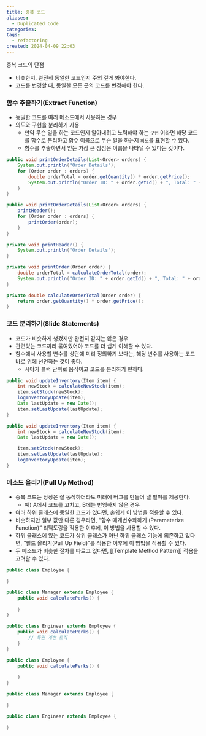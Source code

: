 ```yaml
---
title: 중복 코드
aliases:
  - Duplicated Code
categories: 
tags:
  - refactoring
created: 2024-04-09 22:03
---
```

중복 코드의 단점
- 비슷한지, 완전히 동일한 코드인지 주의 깊게 봐야한다.
- 코드를 변경할 때, 동일한 모든 곳의 코드를 변경해야 한다.

### 함수 추출하기(Extract Function)
- 동일한 코드를 여러 메소드에서 사용하는 경우
- 의도와 구현을 분리하기 사용
	- 만약 무슨 일을 하는 코드인지 알아내려고 노력해야 하는 `구현` 이라면 해당 코드를 함수로 분리하고 함수 이름으로 무슨 일을 하는지 `의도`를 표현할 수 있다.
	- 함수를 추출하면서 얻는 가장 큰 장점은 이름을 나타낼 수 있다는 것이다.

```java
public void printOrderDetails(List<Order> orders) {
    System.out.println("Order Details");
    for (Order order : orders) {
        double orderTotal = order.getQuantity() * order.getPrice();
        System.out.println("Order ID: " + order.getId() + ", Total: " + orderTotal);
    }
}
```

```java
public void printOrderDetails(List<Order> orders) {
    printHeader();
    for (Order order : orders) {
        printOrder(order);
    }
}

private void printHeader() {
    System.out.println("Order Details");
}

private void printOrder(Order order) {
    double orderTotal = calculateOrderTotal(order);
    System.out.println("Order ID: " + order.getId() + ", Total: " + orderTotal);
}

private double calculateOrderTotal(Order order) {
    return order.getQuantity() * order.getPrice();
}
```

### 코드 분리하기(Slide Statements)
- 코드가 비슷하게 생겼지만 완전히 같지는 않은 경우
- 관련있는 코드끼리 묶여있어야 코드를 더 쉽게 이해할 수 있다.
- 함수에서 사용할 변수를 상단에 미리 정의하기 보다는, 해당 변수를 사용하는 코드 바로 위에 선언하는 것이 좋다.
	- 시야가 블럭 단위로 움직이고 코드를 분리하기 편하다.

```java
public void updateInventory(Item item) {
    int newStock = calculateNewStock(item);
    item.setStock(newStock);
    logInventoryUpdate(item);
    Date lastUpdate = new Date();
    item.setLastUpdate(lastUpdate);
}
```

```java
public void updateInventory(Item item) {
    int newStock = calculateNewStock(item);
    Date lastUpdate = new Date();

    item.setStock(newStock);
    item.setLastUpdate(lastUpdate);
    logInventoryUpdate(item);
}
```

### 메소드 올리기(Pull Up Method)
- 중복 코드는 당장은 잘 동작하더라도 미래에 버그를 만들어 낼 빌미를 제공한다.
	- 예) A에서 코드를 고치고, B에는 반영하지 않은 경우
- 여러 하위 클래스에 동일한 코드가 있다면, 손쉽게 이 방법을 적용할 수 있다.
- 비슷하지만 일부 값만 다른 경우라면, “함수 매개변수화하기 (Parameterize Function)” 리팩토링을 적용한 이후에, 이 방법을 사용할 수 있다.
- 하위 클래스에 있는 코드가 상위 클래스가 아닌 하위 클래스 기능에 의존하고 있다면, “필드 올리기(Pull Up Field)”를 적용한 이후에 이 방법을 적용할 수 있다.
- 두 메소드가 비슷한 절차를 따르고 있다면, [[Template Method Pattern]] 적용을 고려할 수 있다.

```java
public class Employee {

}

public class Manager extends Employee {
    public void calculatePerks() {
    
    }
}

public class Engineer extends Employee {
    public void calculatePerks() {
        // 특권 계산 로직
    }
}
```

```java
public class Employee {
    public void calculatePerks() {
    
    }
}

public class Manager extends Employee {

}

public class Engineer extends Employee {

}
```
